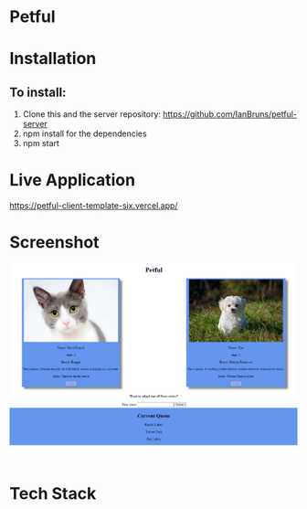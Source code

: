 # Petful

# Installation

## To install:
1. Clone this and the server repository: https://github.com/IanBruns/petful-server
2. npm install for the dependencies
3. npm start

# Live Application

https://petful-client-template-six.vercel.app/

# Screenshot

![Application](/src/images/screenshot.png)

# Tech Stack